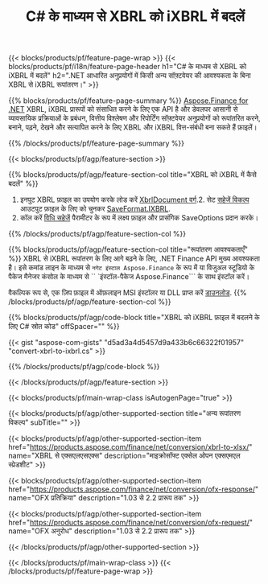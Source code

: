 ﻿---
title: C# के माध्यम से XBRL को iXBRL में बदलें
description: XBRL से iXBRL C# रूपांतरण के लिए नमूना कोड। .NET आधारित एप्लिकेशन के भीतर iXBRL रूपांतरण में बैच XBRL फ़ाइलों के लिए API उदाहरण कोड का उपयोग करें। 
url: /hi/net/conversion/xbrl-to-ixbrl/
family: finance
platformtag: net
feature: convert
informat: XBRL
outformat: iXBRL
otherformats: XLSX
---
{{< blocks/products/pf/feature-page-wrap >}}
{{< blocks/products/pf/i18n/feature-page-header h1="C# के माध्यम से XBRL को iXBRL में बदलें" h2=".NET आधारित अनुप्रयोगों में किसी अन्य सॉफ़्टवेयर की आवश्यकता के बिना XBRL से iXBRL रूपांतरण।" >}}

{{% blocks/products/pf/feature-page-summary %}}
[Aspose.Finance for .NET](https://products.aspose.com/finance/net/) XBRL, iXBRL प्रारूपों को संसाधित करने के लिए एक API है और डेवलपर आसानी से व्यावसायिक प्रक्रियाओं के प्रबंधन, वित्तीय विश्लेषण और रिपोर्टिंग सॉफ़्टवेयर अनुप्रयोगों को रूपांतरित करने, बनाने, पढ़ने, देखने और सत्यापित करने के लिए XBRL और iXBRL वित्त-संबंधी बना सकते हैं फ़ाइलें। 

{{% /blocks/products/pf/feature-page-summary %}}

{{< blocks/products/pf/agp/feature-section >}}

{{% blocks/products/pf/agp/feature-section-col title="XBRL को iXBRL में कैसे बदलें" %}}
1. इनपुट XBRL फ़ाइल का उपयोग करके लोड करें [XbrlDocument वर्ग](https://apireference.aspose.com/finance/net/aspose.finance.xbrl/xbrldocument).2. सेट [सहेजें विकल्प](https://apireference.aspose.com/finance/net/aspose.finance.xbrl/saveoptions) आउटपुट फ़ाइल के लिए को चुनकर [SaveFormat.IXBRL](https://apireference.aspose.com/finance/net/aspose.finance.xbrl/saveformat).
3. कॉल करें [विधि सहेजें](https://apireference.aspose.com/finance/net/aspose.finance.xbrl.xbrldocument/save/methods/2) पैरामीटर के रूप में लक्ष्य फ़ाइल और प्रासंगिक SaveOptions प्रदान करके।

{{% /blocks/products/pf/agp/feature-section-col %}}

{{% blocks/products/pf/agp/feature-section-col title="रूपांतरण आवश्यकताएँ" %}}
XBRL से iXBRL रूपांतरण के लिए आगे बढ़ने के लिए, .NET Finance API मुख्य आवश्यकता है। इसे कमांड लाइन के माध्यम से ``नगेट इंस्टाल Aspose.Finance`` के रूप में या विजुअल स्टूडियो के पैकेज मैनेजर कंसोल के माध्यम से `` `इंस्टॉल-पैकेज Aspose.Finance``` के साथ इंस्टॉल करें।

वैकल्पिक रूप से, एक ज़िप फ़ाइल में ऑफ़लाइन MSI इंस्टॉलर या DLL प्राप्त करें [डाउनलोड](https://downloads.aspose.com/finance/net).
{{% /blocks/products/pf/agp/feature-section-col %}}

{{% blocks/products/pf/agp/code-block title="XBRL को iXBRL फ़ाइल में बदलने के लिए C# स्रोत कोड" offSpacer="" %}}

{{< gist "aspose-com-gists" "d5ad3a4d5457d9a433b6c66322f01957" "convert-xbrl-to-ixbrl.cs" >}}

{{% /blocks/products/pf/agp/code-block %}}

{{< /blocks/products/pf/agp/feature-section >}}

{{< blocks/products/pf/main-wrap-class isAutogenPage="true" >}}

{{< blocks/products/pf/agp/other-supported-section title="अन्य रूपांतरण विकल्प" subTitle="" >}}

{{< blocks/products/pf/agp/other-supported-section-item href="https://products.aspose.com/finance/net/conversion/xbrl-to-xlsx/" name="XBRL से एक्सएलएसएक्स" description="माइक्रोसॉफ्ट एक्सेल ओपन एक्सएमएल स्प्रेडशीट" >}}

{{< blocks/products/pf/agp/other-supported-section-item href="https://products.aspose.com/finance/net/conversion/ofx-response/" name="OFX प्रतिक्रिया" description="1.03 से 2.2 प्रारूप तक" >}}

{{< blocks/products/pf/agp/other-supported-section-item href="https://products.aspose.com/finance/net/conversion/ofx-request/" name="OFX अनुरोध" description="1.03 से 2.2 प्रारूप तक" >}}

{{< /blocks/products/pf/agp/other-supported-section >}}

{{< /blocks/products/pf/main-wrap-class >}}
{{< /blocks/products/pf/feature-page-wrap >}}